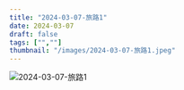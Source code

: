 ```yaml
---
title: "2024-03-07-旅路1"
date: 2024-03-07
draft: false
tags: ["",""]
thumbnail: "/images/2024-03-07-旅路1.jpeg"
---
```


![2024-03-07-旅路1](/images/2024-03-07-旅路1.jpeg)